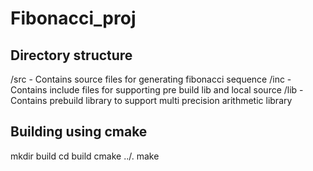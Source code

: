# Fibonacci_proj

Directory structure
-------------------

/src - Contains source files for generating fibonacci sequence
/inc - Contains include files for supporting pre build lib and local source 
/lib - Contains prebuild library to support multi precision arithmetic library

Building using cmake
--------------------
mkdir build
cd build
cmake ../.
make
